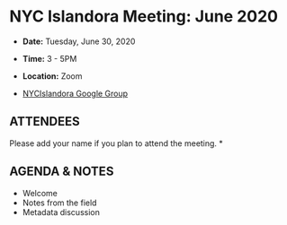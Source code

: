 # NYC Islandora Meeting: June 2020
* **Date:**  Tuesday, June 30, 2020
* **Time:** 3 - 5PM
* **Location:**  Zoom

* [NYCIslandora Google Group](https://groups.google.com/forum/#!forum/nycislandora)


## ATTENDEES
Please add your name if you plan to attend the meeting.
*


## AGENDA & NOTES
* Welcome
* Notes from the field
* Metadata discussion
